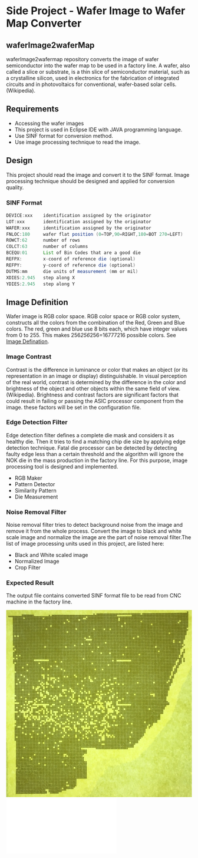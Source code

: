 Side Project - Wafer Image to Wafer Map Converter 
=======================================
## waferImage2waferMap
waferImage2wafermap repository converts the image of wafer semiconductor into the wafer map to be used in a factory line.
A wafer, also called a slice or substrate, is a thin slice of semiconductor material, such as a crystalline silicon, used in electronics for the fabrication of integrated circuits and in photovoltaics for conventional, wafer-based solar cells.(Wikipedia). 

## Requirements
- Accessing the wafer images
- This project is used in Eclipse IDE with JAVA programming language.
- Use SINF format for conversion method.
- Use image processing technique to read the image.

## Design

This project should read the image and convert it to the SINF format. Image processing technique should be designed and applied for conversion quality. 

### SINF Format 

```java
DEVICE:xxx    identification assigned by the originator
LOT:xxx       identification assigned by the originator
WAFER:xxx     identification assigned by the originator
FNLOC:180     wafer flat position (0=TOP,90=RIGHT,180=BOT 270=LEFT)
ROWCT:62      number of rows
COLCT:63      number of columns
BCEQU:01      List of Bin Codes that are a good die
REFPX:        x-coord of reference die (optional)
REFPY:        y-coord of reference die (optional)
DUTMS:mm      die units of measurement (mm or mil)
XDIES:2.945   step along X
YDIES:2.945   step along Y
```
## Image Definition
Wafer image is RGB color space. RGB color space or RGB color system, constructs all the colors from the combination of the Red, Green and Blue colors.
The red, green and blue use 8 bits each, which have integer values from 0 to 255. This makes 256*256*256=16777216 possible colors. See [Image Defination](https://www.rapidtables.com/web/color/RGB_Color.html). 


### Image Contrast 
Contrast is the difference in luminance or color that makes an object (or its representation in an image or display) distinguishable. In visual perception of the real world, contrast is determined by the difference in the color and brightness of the object and other objects within the same field of view. (Wikipedia). Brightness and contrast factors are significant factors that could result in failing or passing the ASIC processor component from the image. these factors will be set in the configuration file. 

### Edge Detection Filter 
Edge detection filter defines a complete die mask and considers it as healthy die. Then it tries to find a matching chip die size by applying edge detection technique. Fatal die processor can be detected by detecting faulty edge less than a certain threshold and the algorithm will ignore the NOK die in the mass production in the factory line. For this purpose, image processing tool is designed and implemented.

- RGB Maker
- Pattern Detector
- Similarity Pattern
- Die Measurement

### Noise Removal Filter 
Noise removal filter tries to detect background noise from the image and remove it from the whole process. Convert the image to black and white scale image and normalize the image are the part of noise removal filter.The list of image processing units used in this project, are listed here:

- Black and White scaled image 
- Normalized Image 
- Crop Filter 

### Expected Result
The output file contains converted SINF format file to be read from CNC machine in the factory line. 

![70](image/70.jpg)
![70](image/70.txt)
